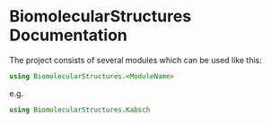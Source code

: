 # BiomolecularStructures Documentation

The project consists of several modules which can be used like this:

```julia
using BiomolecularStructures.<ModuleName>
```
e.g. 
```julia
using BiomolecularStructures.Kabsch
```